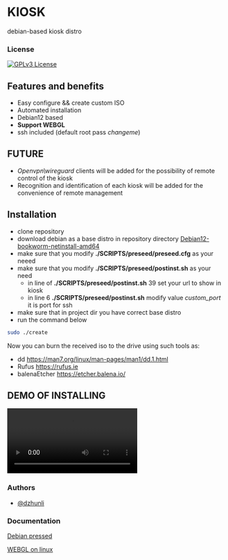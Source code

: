 
# KIOSK

debian-based kiosk distro

### License

[![GPLv3 License](https://img.shields.io/badge/License-GPL%20v3-yellow.svg)](https://opensource.org/licenses/)



## Features and benefits

- Easy configure && create custom ISO 
- Automated installation
- Debian12 based
- **Support WEBGL** 
- ssh included (default root pass *changeme*)
## FUTURE
- *Openvpn\wireguard* clients will be added for the possibility of remote control of the kiosk
- Recognition and identification of each kiosk will be added for the convenience of remote management
## Installation

- clone repository
- download debian as a base distro in repository directory [Debian12-bookworm-netinstall-amd64](https://cdimage.debian.org/debian-cd/current/amd64/iso-cd/debian-12.4.0-amd64-netinst.iso)
- make sure that you modify **./SCRIPTS/preseed/preseed.cfg** as your neeed
- make sure that you modify  **./SCRIPTS/preseed/postinst.sh** as your need 
    - in line of  **./SCRIPTS/preseed/postinst.sh** 39 set your url to show in kiosk
    - in line 6 **./SCRIPTS/preseed/postinst.sh** modify value *custom_port* it is port for ssh
- make sure that in project dir you have correct base distro
- run the command below
```bash
sudo ./create 
```
Now you can burn the received iso to the drive using such tools as:
- dd https://man7.org/linux/man-pages/man1/dd.1.html
- Rufus https://rufus.ie
- balenaEtcher https://etcher.balena.io/

## DEMO OF INSTALLING

<video src='.preview/kiosk.mp4'></video>

### Authors

- [@dzhunli](https://github.com/dzhunli)


### Documentation

[Debian pressed](https://www.debian.org/releases/stable/s390x/apbs02.en.html)

[WEBGL on linux](https://forum.onshape.com/discussion/19653/chrome-linux-webgl)
